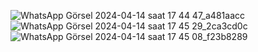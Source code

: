 ![WhatsApp Görsel 2024-04-14 saat 17 44 47_a481aacc](https://github.com/batuhanbartu/ZigZag-Game-Unity-3d/assets/96166551/8bec48e3-24de-41ee-81e2-e782e47a7415)
![WhatsApp Görsel 2024-04-14 saat 17 45 29_2ca3cd0c](https://github.com/batuhanbartu/ZigZag-Game-Unity-3d/assets/96166551/cc35c47e-f42e-49a3-a900-1d3c6076b9e7)
![WhatsApp Görsel 2024-04-14 saat 17 45 08_f23b8289](https://github.com/batuhanbartu/ZigZag-Game-Unity-3d/assets/96166551/070c6648-c946-4762-9c47-7a33c44fb5e0)
